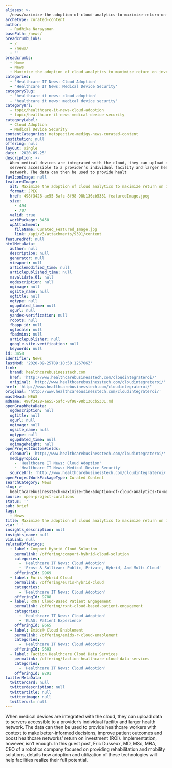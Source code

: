 ```yaml
---
aliases: >-
  /news/maximize-the-adoption-of-cloud-analytics-to-maximize-return-on-investment
archetype: curated-content
author:
  - Radhika Narayanan
basePath: /news/
breadcrumbLinks:
  - /
  - /news/
  - ''
breadcrumbs:
  - Home
  - News
  - Maximize the adoption of cloud analytics to maximize return on investment
categories:
  - 'Healthcare IT News: Cloud Adoption'
  - 'Healthcare IT News: Medical Device Security'
categorySlug:
  - 'healthcare it news: cloud adoption'
  - 'healthcare it news: medical device security'
categoryUrl:
  - topic/healthcare-it-news-cloud-adoption
  - topic/healthcare-it-news-medical-device-security
categoryLabel:
  - Cloud Adoption
  - Medical Device Security
contentCategories: netspective-medigy-news-curated-content
institution: null
offering: null
layOut: single
date: '2020-09-25'
description: >-
  When medical devices are integrated with the cloud, they can upload data to
  servers accessible to a provider’s individual facility and larger health
  network. The data can then be used to provide healt
favIconImage: null
featuredImage:
  alt: Maximize the adoption of cloud analytics to maximize return on investment
  format: JPEG
  href: 498f3428-ae55-5afc-8f98-98b136cb5331-featuredImage.jpeg
  size:
    - 494
    - 707
  valid: true
  workPackage: 3458
  wpAttachment:
    fileName: Curated_Featured_Image.jpg
    link: /api/v3/attachments/9391/content
featuredPdf: null
htmlMetaData:
  author: null
  description: null
  generator: null
  viewport: null
  articlemodified_time: null
  articlepublished_time: null
  msvalidate.01: null
  ogdescription: null
  ogimage: null
  ogsite_name: null
  ogtitle: null
  ogtype: null
  ogupdated_time: null
  ogurl: null
  yandex-verification: null
  robots: null
  fbapp_id: null
  oglocale: null
  fbadmins: null
  articlepublisher: null
  google-site-verification: null
  keywords: null
id: 3458
identifier: News
lastMod: '2020-09-25T09:18:50.126706Z'
link:
  brand: healthcarebusinesstech.com
  href: 'http://www.healthcarebusinesstech.com/cloudintegrateroi/'
  original: 'http://www.healthcarebusinesstech.com/cloudintegrateroi/'
href: 'http://www.healthcarebusinesstech.com/cloudintegrateroi/'
original: 'http://www.healthcarebusinesstech.com/cloudintegrateroi/'
mastHead: NEWS
mdName: 498f3428-ae55-5afc-8f98-98b136cb5331.md
openGraphMetaData:
  ogdescription: null
  ogtitle: null
  ogurl: null
  ogimage: null
  ogsite_name: null
  ogtype: null
  ogupdated_time: null
  ogimageheight: null
openProjectCustomFields:
  cleanUrl: 'http://www.healthcarebusinesstech.com/cloudintegrateroi/'
  medigyTopics:
    - 'Healthcare IT News: Cloud Adoption'
    - 'Healthcare IT News: Medical Device Security'
  sourceUrl: 'http://www.healthcarebusinesstech.com/cloudintegrateroi/'
openProjectWorkPackageType: Curated Content
searchCategory: News
slug: >-
  healthcarebusinesstech-maximize-the-adoption-of-cloud-analytics-to-maximize-return-on-investment
source: open-project-curations
status: ''
sub: brief
tags:
  - News
title: Maximize the adoption of cloud analytics to maximize return on investment
via: ' '
insights_description: null
insights_name: null
viaLink: null
relatedOfferings:
  - label: Comport Hybrid Cloud Solution
    permalink: /offering/comport-hybrid-cloud-solution
    categories:
      - 'Healthcare IT News: Cloud Adoption'
      - 'Frost & Sullivan: Public, Private, Hybrid, And Multi-Cloud'
    offeringId: 9969
  - label: Euris Hybrid Cloud
    permalink: /offering/euris-hybrid-cloud
    categories:
      - 'Healthcare IT News: Cloud Adoption'
    offeringId: 9788
  - label: RXNT Cloud-Based Patient Engagement
    permalink: /offering/rxnt-cloud-based-patient-engagement
    categories:
      - 'Healthcare IT News: Cloud Adoption'
      - 'KLAS: Patient Experience'
    offeringId: 9665
  - label: Emids® Cloud Enablement
    permalink: /offering/emids-r-cloud-enablement
    categories:
      - 'Healthcare IT News: Cloud Adoption'
    offeringId: 9303
  - label: Faction Healthcare Cloud Data Services
    permalink: /offering/faction-healthcare-cloud-data-services
    categories:
      - 'Healthcare IT News: Cloud Adoption'
    offeringId: 9291
twitterMetaData:
  twittercard: null
  twitterdescription: null
  twittertitle: null
  twitterimage: null
  twitterurl: null
---
```

<p>When medical devices are integrated with the cloud, they can upload data to servers accessible to a provider’s individual facility and larger health network. The data can then be used to provide healthcare workers with context to make better-informed decisions, improve patient outcomes and boost healthcare networks’ return on investment (ROI). Implementation, however, isn’t enough. In this guest post, Eric Dusseux, MD, MSc, MBA, CEO of a robotics company focused on providing rehabilitation and mobility solutions, details how adoption and utilization of these technologies will help facilities realize their full potential.</p>